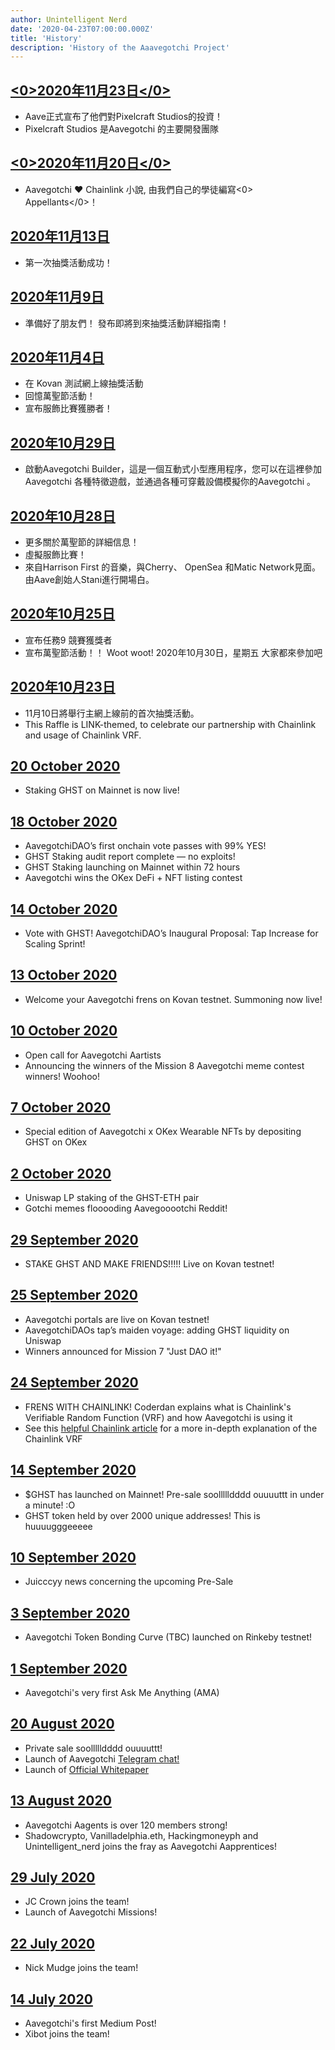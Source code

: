 ```yaml
---
author: Unintelligent Nerd
date: '2020-04-23T07:00:00.000Z'
title: 'History'
description: 'History of the Aaavegotchi Project'
---
```


## [<0>2020年11月23日</0>](https://medium.com/aave/aave-takes-stake-in-aavegotchis-pixelcraft-studios-a136fbe475f)
* Aave正式宣布了他們對Pixelcraft Studios的投資！
* Pixelcraft Studios 是Aavegotchi 的主要開發團隊

## [<0>2020年11月20日</0>](https://aavegotchi.medium.com/anon-and-the-green-ticket-5776969b3a69)
* Aavegotchi ❤ Chainlink 小說, 由我們自己的學徒編寫<0> Appellants</0>！

## [2020年11月13日](https://aavegotchi.medium.com/aavegotchi-chainlink-raffle-you-just-won-af87712f1018)
* 第一次抽獎活動成功！

## [2020年11月9日](https://aavegotchi.medium.com/aavegotchi-raffles-a-frenly-guide-66f624c9bc60)
* 準備好了朋友們！ 發布即將到來抽獎活動詳細指南！

## [2020年11月4日](https://aavegotchi.medium.com/aavegotchi-community-update-15-3e63b3b0426c)
* 在 Kovan 測試網上線抽獎活動
* 回憶萬聖節活動！
* 宣布服飾比賽獲勝者！

## [2020年10月29日](https://aavegotchi.medium.com/aavegotchi-dev-update-3-mission-10-46bd59837936)
* 啟動Aavegotchi Builder，這是一個互動式小型應用程序，您可以在這裡參加Aavegotchi 各種特徵遊戲，並通過各種可穿戴設備模擬你的Aavegotchi 。

## [2020年10月28日](https://aavegotchi.medium.com/get-spooky-with-aavegotchi-this-friday-oct-30th-c38eb4420039)
* 更多關於萬聖節的詳細信息！
* 虛擬服飾比賽！
* 來自Harrison First 的音樂，與Cherry、 OpenSea 和Matic Network見面。 由Aave創始人Stani進行開場白。

## [2020年10月25日](https://aavegotchi.medium.com/aavegotchi-community-update-14-859a88b1bc6a)
* 宣布任務9 競賽獲獎者
* 宣布萬聖節活動！！ Woot woot! 2020年10月30日，星期五 大家都來參加吧

## [2020年10月23日](https://aavegotchi.medium.com/prizes-quantities-for-nov-10-raffle-revealed-faq-86ea6f644c5c)
* 11月10日將舉行主網上線前的首次抽獎活動。
* This Raffle is LINK-themed, to celebrate our partnership with Chainlink and usage of Chainlink VRF.

## [20 October 2020](https://aavegotchi.medium.com/stake-ghst-make-frens-live-on-ethereum-mainnet-658bd507d67b)
* Staking GHST on Mainnet is now live!

## [18 October 2020](https://aavegotchi.medium.com/aavegotchi-community-update-13-cd8ceeb1083b)
* AavegotchiDAO’s first onchain vote passes with 99% YES!
* GHST Staking audit report complete — no exploits!
* GHST Staking launching on Mainnet within 72 hours
* Aavegotchi wins the OKex DeFi + NFT listing contest

## [14 October 2020](https://aavegotchi.medium.com/vote-with-ghst-aavegotchidaos-inaugural-proposal-opens-oct-15-80fa623d88a9)
* Vote with GHST! AavegotchiDAO’s Inaugural Proposal: Tap Increase for Scaling Sprint!

## [13 October 2020](https://aavegotchi.medium.com/aavegotchi-dev-update-2-8750b11d5d5a)
* Welcome your Aavegotchi frens on Kovan testnet. Summoning now live!

## [10 October 2020](https://aavegotchi.medium.com/aavegotchi-community-update-12-7f85605e33dd)
* Open call for Aavegotchi Aartists
* Announcing the winners of the Mission 8 Aavegotchi meme contest winners! Woohoo!

## [7 October 2020](https://aavegotchi.medium.com/win-special-edition-aavegotchi-x-okex-wearable-nfts-d41728e1f7d2)
* Special edition of Aavegotchi x OKex Wearable NFTs by depositing GHST on OKex

## [2 October 2020](https://aavegotchi.medium.com/aavegotchi-community-update-11-cf7e6f656c1e)
* Uniswap LP staking of the GHST-ETH pair
* Gotchi memes flooooding Aavegooootchi Reddit!

## [29 September 2020](https://aavegotchi.medium.com/stake-ghst-make-frens-96502967d40)
* STAKE GHST AND MAKE FRIENDS!!!!! Live on Kovan testnet!

## [25 September 2020](https://aavegotchi.medium.com/aavegotchi-community-update-10-d0b8af0df301)
* Aavegotchi portals are live on Kovan testnet!
* AavegotchiDAOs tap’s maiden voyage: adding GHST liquidity on Uniswap
* Winners announced for Mission 7 "Just DAO it!"

## [24 September 2020](https://aavegotchi.medium.com/aavegotchi-game-mechanics-make-full-use-of-chainlink-vrf-3eb01ceaeaca)
* FRENS WITH CHAINLINK! Coderdan explains what is Chainlink's Verifiable Random Function (VRF) and how Aavegotchi is using it
* See this [helpful Chainlink article](https://blog.chain.link/verifiable-random-functions-vrf-random-number-generation-rng-feature/) for a more in-depth explanation of the Chainlink VRF

## [14 September 2020](https://aavegotchi.medium.com/aavegotchi-community-update-9-3c297c4ae645)
* $GHST has launched on Mainnet! Pre-sale soollllldddd ouuuuttt in under a minute! :O
* GHST token held by over 2000 unique addresses! This is huuuugggeeeee

## [10 September 2020](https://aavegotchi.medium.com/aavegotchi-ghst-token-distribution-pre-launch-primer-58f0c06ab045)
* Juicccyy news concerning the upcoming Pre-Sale

## [3 September 2020](https://aavegotchi.medium.com/aavegotchi-community-update-8-8e2bcba353b9)
* Aavegotchi Token Bonding Curve (TBC) launched on Rinkeby testnet!

## [1 September 2020](https://aavegotchi.medium.com/aavegotchi-community-update-7-a8f1ce2b297d)
* Aavegotchi's very first Ask Me Anything (AMA)

## [20 August 2020](https://aavegotchi.medium.com/aavegotchi-community-update-6-ecece9ba73de)
* Private sale soollllldddd ouuuuttt!
* Launch of Aavegotchi [Telegram chat!](https://t.me/aavegotchi)
* Launch of [Official Whitepaper](https://drive.google.com/file/d/186zOapKeHNNJ9y8LIByQQ64rs0eJUlEF/view)

## [13 August 2020](https://aavegotchi.medium.com/aavegotchi-community-update-5-39d240b3bd13)
* Aavegotchi Aagents is over 120 members strong!
* Shadowcrypto, Vanilladelphia.eth, Hackingmoneyph and Unintelligent_nerd joins the fray as Aavegotchi Aapprentices!

## [29 July 2020](https://aavegotchi.medium.com/aavegotchi-community-update-3-4d733e8275e)
* JC Crown joins the team!
* Launch of Aavegotchi Missions!

## [22 July 2020](https://aavegotchi.medium.com/aavegotchi-community-update-2-d995189ff1a4)
* Nick Mudge joins the team!

## [14 July 2020](https://aavegotchi.medium.com/aavegotchi-weekly-update-1-2195bd16da33)
* Aavegotchi's first Medium Post!
* Xibot joins the team!